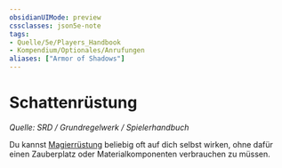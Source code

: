 ```yaml
---
obsidianUIMode: preview
cssclasses: json5e-note
tags:
- Quelle/5e/Players_Handbook
- Kompendium/Optionales/Anrufungen
aliases: ["Armor of Shadows"]
---
```

# Schattenrüstung
*Quelle: SRD / Grundregelwerk / Spielerhandbuch*  

Du kannst [Magierrüstung](Magierrüstung.md) beliebig oft auf dich selbst wirken, ohne dafür einen Zauberplatz oder Materialkomponenten verbrauchen zu müssen.